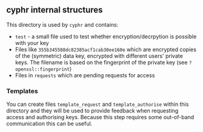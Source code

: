## cyphr internal structures

This directory is used by `cyphr` and contains:

* `test` - a small file used to test whether encryption/decrpytion is possible with your key
* Files like `355b345588dc82385acf1cab30ee160e` which are encrypted copies of the (symmetric) data key, encrypted with different users' private keys.  The filename is based on the fingerprint of the private key (see `?openssl::fingerprint`)
* Files in `requests` which are pending requests for access

### Templates

You can create files `template_request` and `template_authorise` within this directory and they will be used to provide feedback when requesting access and authorising keys.  Because this step requires some out-of-band communication this can be useful.
